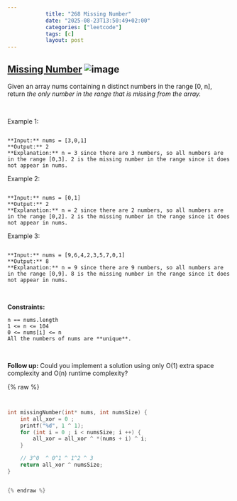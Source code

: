 ```yaml
---
            title: "268 Missing Number"
            date: "2025-08-23T13:50:49+02:00"
            categories: ["leetcode"]
            tags: [c]
            layout: post
---
```

            
## [Missing Number](https://leetcode.com/problems/missing-number) ![image](https://img.shields.io/badge/Difficulty-Easy-brightgreen)

Given an array nums containing n distinct numbers in the range [0, n], return *the only number in the range that is missing from the array.*

 

Example 1:

```

**Input:** nums = [3,0,1]
**Output:** 2
**Explanation:** n = 3 since there are 3 numbers, so all numbers are in the range [0,3]. 2 is the missing number in the range since it does not appear in nums.

```

Example 2:

```

**Input:** nums = [0,1]
**Output:** 2
**Explanation:** n = 2 since there are 2 numbers, so all numbers are in the range [0,2]. 2 is the missing number in the range since it does not appear in nums.

```

Example 3:

```

**Input:** nums = [9,6,4,2,3,5,7,0,1]
**Output:** 8
**Explanation:** n = 9 since there are 9 numbers, so all numbers are in the range [0,9]. 8 is the missing number in the range since it does not appear in nums.

```

 

**Constraints:**

	n == nums.length
	1 <= n <= 104
	0 <= nums[i] <= n
	All the numbers of nums are **unique**.

 

**Follow up:** Could you implement a solution using only O(1) extra space complexity and O(n) runtime complexity?

{% raw %}


```c


int missingNumber(int* nums, int numsSize) {
    int all_xor = 0 ;
    printf("%d", 1 ^ 1);
    for (int i = 0 ; i < numsSize; i ++) {
        all_xor = all_xor ^ *(nums + i) ^ i;
    }   

    // 3^0  ^ 0^1 ^ 1^2 ^ 3
    return all_xor ^ numsSize;
}


{% endraw %}
```
